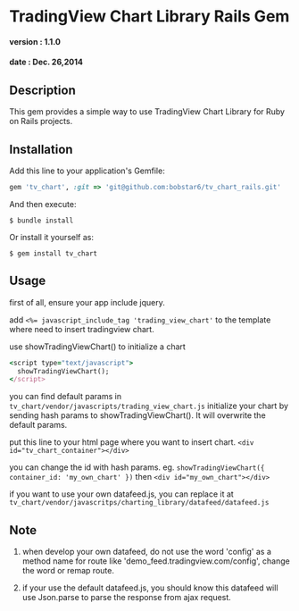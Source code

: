 # TradingView Chart Library Rails Gem
#### version : 1.1.0
#### date : Dec. 26,2014

## Description

This gem provides a simple way to use TradingView Chart Library for Ruby on Rails projects.

## Installation

Add this line to your application's Gemfile:

```ruby
gem 'tv_chart', :git => 'git@github.com:bobstar6/tv_chart_rails.git'
```

And then execute:

    $ bundle install

Or install it yourself as:

    $ gem install tv_chart


## Usage

first of all, ensure your app include jquery.

add `<%= javascript_include_tag 'trading_view_chart'` to the template where need to insert tradingview chart.

use showTradingViewChart() to initialize a chart
```ruby
<script type="text/javascript">
  showTradingViewChart();
</script>
```
you can find default params in `tv_chart/vendor/javascripts/trading_view_chart.js`
initialize your chart by sending hash params to showTradingViewChart(). It will overwrite the default params.

put this line to your html page where you want to insert chart.
`<div id="tv_chart_container"></div>`

you can change the id with hash params.
eg. 
`showTradingViewChart({ container_id: 'my_own_chart' })`
then 
`<div id="my_own_chart"></div>`

if you want to use your own datafeed.js, you can replace it at `tv_chart/vendor/javascritps/charting_library/datafeed/datafeed.js`

## Note

1. when develop your own datafeed, do not use the word 'config' as a method name for route like 'demo_feed.tradingview.com/config', change the word or remap route.

2. if your use the default datafeed.js, you should know this datafeed will use Json.parse to parse the response from ajax request.
